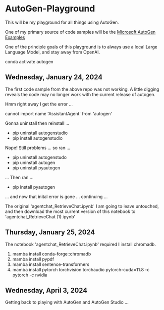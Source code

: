 # AutoGen-Playground 

This will be my playground for all things using AutoGen.

One of my primary source of code samples will be the [Microsoft AutoGen Examples](https://microsoft.github.io/autogen/docs/Examples/)

One of the principle goals of this playground is to always use a local Large Language Model, and stay away from OpenAI.

conda activate autogen

## Wednesday, January 24, 2024

The first code sample from the above repo was not working. A little digging reveals the code may no longer work with the current release of autogen. 

Hmm right away I get the error ... 

cannot import name 'AssistantAgent' from 'autogen'

Gonna uninstall then reinstall ...

* pip uninstall autogenstudio
* pip install autogenstudio

Nope! Still problems ... so ran ...

* pip uninstall autogenstudo
* pip uninstall autogen
* pip uninstall pyautogen 

... Then ran ... 

* pip install pyautogen

... and now that inital error is gone  ... continuing ... 

The original 'agentchat_RetrieveChat.ipynb' I am going to leave untouched, and then download the most current version of this notebook to 'agentchat_RetrieveChat (1).ipynb'

## Thursday, January 25, 2024

The notebook 'agentchat_RetrieveChat.ipynb' required I install chromadb.

1) mamba install conda-forge::chromadb
2) mamba install pypdf
3) mamba install sentence-transformers
4) mamba install pytorch torchvision torchaudio pytorch-cuda=11.8 -c pytorch -c nvidia

## Wednesday, April 3, 2024

Getting back to playing with AutoGen and AutoGen Studio ...


